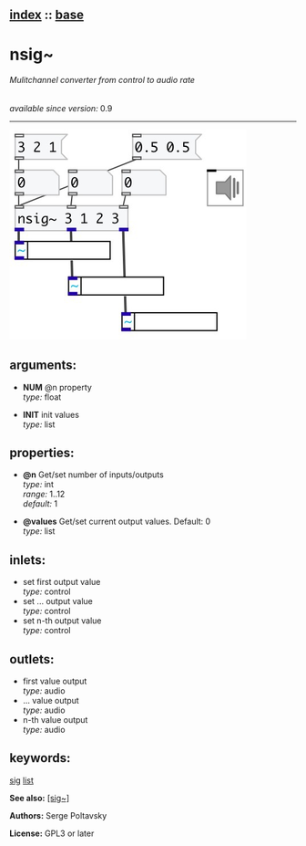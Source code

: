 [index](index.html) :: [base](category_base.html)
---

# nsig~

###### Mulitchannel converter from control to audio rate

*available since version:* 0.9

---




[![example](../examples/img/nsig~.jpg)](../examples/pd/nsig~.pd)



## arguments:

* **NUM**
@n property<br>
_type:_ float<br>

* **INIT**
init values<br>
_type:_ list<br>





## properties:

* **@n** 
Get/set number of inputs/outputs<br>
_type:_ int<br>
_range:_ 1..12<br>
_default:_ 1<br>

* **@values** 
Get/set current output values. Default: 0<br>
_type:_ list<br>



## inlets:

* set first output value<br>
_type:_ control
* set ... output value<br>
_type:_ control
* set n-th output value<br>
_type:_ control



## outlets:

* first value output<br>
_type:_ audio
* ... value output<br>
_type:_ audio
* n-th value output<br>
_type:_ audio



## keywords:

[sig](keywords/sig.html)
[list](keywords/list.html)



**See also:**
[\[sig~\]](sig~.html)




**Authors:** Serge Poltavsky




**License:** GPL3 or later





